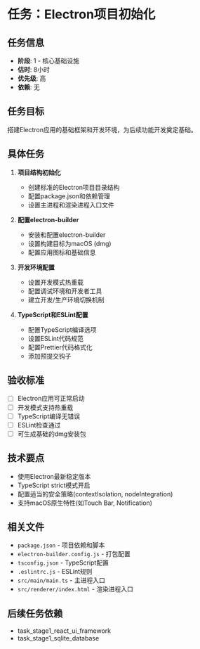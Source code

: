 # 任务：Electron项目初始化

## 任务信息
- **阶段**: 1 - 核心基础设施
- **估时**: 8小时
- **优先级**: 高
- **依赖**: 无

## 任务目标
搭建Electron应用的基础框架和开发环境，为后续功能开发奠定基础。

## 具体任务
1. **项目结构初始化**
   - 创建标准的Electron项目目录结构
   - 配置package.json和依赖管理
   - 设置主进程和渲染进程入口文件

2. **配置electron-builder**
   - 安装和配置electron-builder
   - 设置构建目标为macOS (dmg)
   - 配置应用图标和基础信息

3. **开发环境配置**
   - 设置开发模式热重载
   - 配置调试环境和开发者工具
   - 建立开发/生产环境切换机制

4. **TypeScript和ESLint配置**
   - 配置TypeScript编译选项
   - 设置ESLint代码规范
   - 配置Prettier代码格式化
   - 添加预提交钩子

## 验收标准
- [ ] Electron应用可正常启动
- [ ] 开发模式支持热重载
- [ ] TypeScript编译无错误
- [ ] ESLint检查通过
- [ ] 可生成基础的dmg安装包

## 技术要点
- 使用Electron最新稳定版本
- TypeScript strict模式开启
- 配置适当的安全策略(contextIsolation, nodeIntegration)
- 支持macOS原生特性(如Touch Bar, Notification)

## 相关文件
- `package.json` - 项目依赖和脚本
- `electron-builder.config.js` - 打包配置
- `tsconfig.json` - TypeScript配置
- `.eslintrc.js` - ESLint规则
- `src/main/main.ts` - 主进程入口
- `src/renderer/index.html` - 渲染进程入口

## 后续任务依赖
- task_stage1_react_ui_framework
- task_stage1_sqlite_database